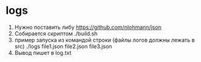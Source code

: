 # logs

1. Нужно поставить либу https://github.com/nlohmann/json
2. Собирается скриптом ./build.sh
3. пример запуска из командой строки (файлы логов должны лежать в src)    ./logs file1.json file2.json file3.json
4. Вывод пишет в log.txt
